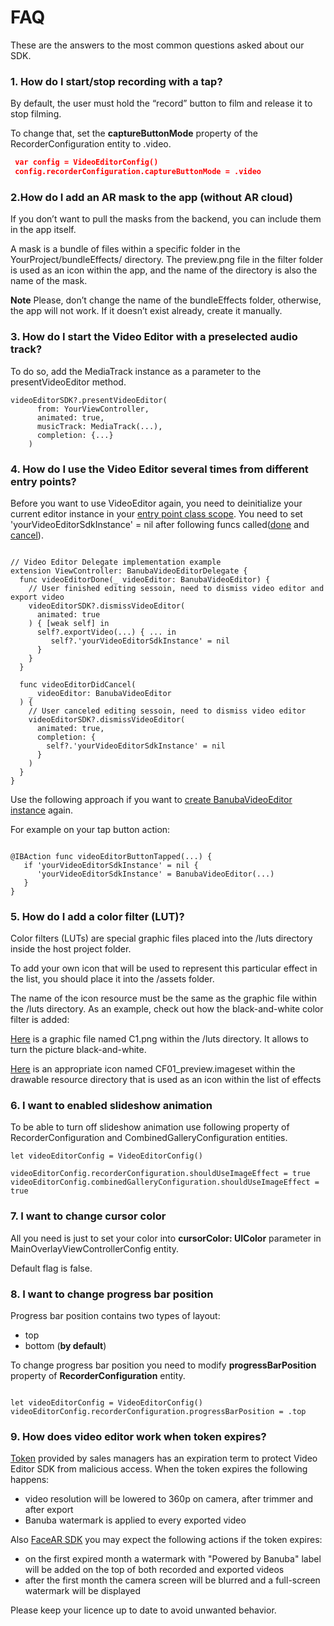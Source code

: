 # FAQ  

These are the answers to the most common questions asked about our SDK.

### 1. How do I start/stop recording with a tap?
  
By default, the user must hold the “record” button to film and release it to stop filming. 

To change that, set the **captureButtonMode** property of the RecorderConfiguration entity to .video.

``` json
 var config = VideoEditorConfig()
 config.recorderConfiguration.captureButtonMode = .video
```

### 2.How do I add an AR mask to the app (without AR cloud)

If you don’t want to pull the masks from the backend, you can include them in the app itself. 

A mask is a bundle of files within a specific folder in the YourProject/bundleEffects/ directory. The preview.png file in the filter folder is used as an icon within the app, and the name of the directory is also the name of the mask.  

 **Note** Please, don’t change the name of the bundleEffects folder, otherwise, the app will not work. If it doesn’t exist already, create it manually.

### 3. How do I start the Video Editor with a preselected audio track?

To do so, add the MediaTrack instance as a parameter to the presentVideoEditor method.

```
videoEditorSDK?.presentVideoEditor(
      from: YourViewController,
      animated: true,
      musicTrack: MediaTrack(...),
      completion: {...}
    )
```

### 4. How do I use the Video Editor several times from different entry points?

Before you want to use VideoEditor again, you need to deinitialize your current editor instance in your [entry point class scope](https://github.com/Banuba/ve-sdk-ios-integration-sample/blob/d9733e78a6a752dd8fad849f6aa6d5553eb07f56/Example/Example/ViewController.swift#L675). You need to set 'yourVideoEditorSdkInstance' = nil after following funcs called([done](https://github.com/Banuba/ve-sdk-ios-integration-sample/blob/d9733e78a6a752dd8fad849f6aa6d5553eb07f56/Example/Example/ViewController.swift#L660) and [cancel](https://github.com/Banuba/ve-sdk-ios-integration-sample/blob/d9733e78a6a752dd8fad849f6aa6d5553eb07f56/Example/Example/ViewController.swift#L678)).

```

// Video Editor Delegate implementation example
extension ViewController: BanubaVideoEditorDelegate {
  func videoEditorDone(_ videoEditor: BanubaVideoEditor) {
    // User finished editing sessoin, need to dismiss video editor and export video
    videoEditorSDK?.dismissVideoEditor(
      animated: true
    ) { [weak self] in
      self?.exportVideo(...) { ... in
         self?.'yourVideoEditorSdkInstance' = nil
      }
    }
  }
  
  func videoEditorDidCancel(
    _ videoEditor: BanubaVideoEditor
  ) {
    // User canceled editing sessoin, need to dismiss video editor
    videoEditorSDK?.dismissVideoEditor(
      animated: true,
      completion: {
        self?.'yourVideoEditorSdkInstance' = nil
      }
    )
  }
}

```

Use the following approach if you want to [create BanubaVideoEditor instance](https://github.com/Banuba/ve-sdk-ios-integration-sample/blob/d9733e78a6a752dd8fad849f6aa6d5553eb07f56/Example/Example/ViewController.swift#L42) again. 

For example on your tap button action:

```

@IBAction func videoEditorButtonTapped(...) {
   if 'yourVideoEditorSdkInstance' = nil {
      'yourVideoEditorSdkInstance' = BanubaVideoEditor(...)
   }
}

```

### 5. How do I add a color filter (LUT)?

Color filters (LUTs) are special graphic files placed into the /luts directory inside the host project folder.

To add your own icon that will be used to represent this particular effect in the list, you should place it into the /assets folder.

The name of the icon resource must be the same as the graphic file within the /luts directory.
As an example, check out how the black-and-white color filter is added:

[Here](https://github.com/Banuba/ve-sdk-ios-integration-sample/blob/main/Example/Example/luts/CF01.png) is a graphic file named C1.png within the /luts directory. It allows to turn the picture black-and-white.

[Here](https://github.com/Banuba/ve-sdk-ios-integration-sample/tree/main/Example/Example/Assets.xcassets/Filters%20Preview/CF01_preview.imageset) is an appropriate icon named CF01_preview.imageset within the drawable resource directory that is used as an icon within the list of effects

### 6. I want to enabled slideshow animation 

To be able to turn off slideshow animation use following property of RecorderConfiguration and CombinedGalleryConfiguration entities.

```
let videoEditorConfig = VideoEditorConfig()

videoEditorConfig.recorderConfiguration.shouldUseImageEffect = true
videoEditorConfig.combinedGalleryConfiguration.shouldUseImageEffect = true

```
### 7. I want to change cursor color

All you need is just to set your color into **cursorColor: UIColor** parameter in MainOverlayViewControllerConfig entity.

Default flag is false.

### 8. I want to change progress bar position

Progress bar position contains two types of layout:
- top
- bottom (**by default**)

To change progress bar position you need to modify **progressBarPosition** property of **RecorderConfiguration** entity.

```

let videoEditorConfig = VideoEditorConfig()
videoEditorConfig.recorderConfiguration.progressBarPosition = .top

```

### 9. How does video editor work when token expires?

[Token](https://github.com/Banuba/ve-sdk-android-integration-sample#token) provided by sales managers has an expiration term to protect Video Editor SDK from malicious access. When the token expires the following happens:
 - video resolution will be lowered to 360p on camera, after trimmer and after export
 - Banuba watermark is applied to every exported video

 Also [FaceAR SDK](https://docs.banuba.com/face-ar-sdk/overview/token_management) you may expect the following actions if the token expires:
 - on the first expired month a watermark with "Powered by Banuba" label will be added on the top of both recorded and exported videos
 - after the first month the camera screen will be blurred and a full-screen watermark will be displayed

 Please keep your licence up to date to avoid unwanted behavior.